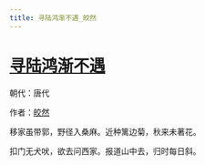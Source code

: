 ```yaml
---
title: 寻陆鸿渐不遇_皎然
---
```


# [寻陆鸿渐不遇](http://so.gushiwen.org/view_43298.aspx)

朝代：唐代

作者：[皎然](http://so.gushiwen.org/author_392.aspx)

移家虽带郭，野径入桑麻。近种篱边菊，秋来未著花。 

扣门无犬吠，欲去问西家。报道山中去，归时每日斜。